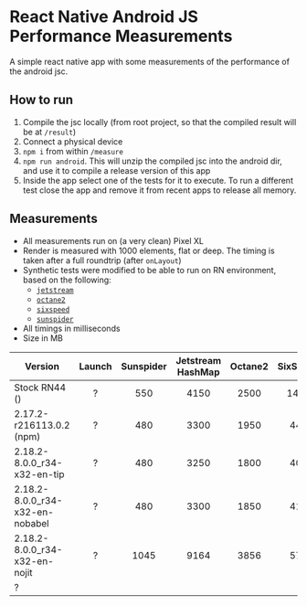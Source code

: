 # React Native Android JS Performance Measurements

A simple react native app with some measurements of the performance of the android jsc.

## How to run

1. Compile the jsc locally (from root project, so that the compiled result will be at `/result`)
1. Connect a physical device
1. `npm i` from within `/measure`
1. `npm run android`. This will unzip the compiled jsc into the android dir, and use it to compile a release version of this app
1. Inside the app select one of the tests for it to execute. To run a different test close the app and remove it from recent apps to release all memory.

## Measurements

- All measurements run on (a very clean) Pixel XL
- Render is measured with 1000 elements, flat or deep. The timing is taken after a full roundtrip (after `onLayout`)
- Synthetic tests were modified to be able to run on RN environment, based on the following:
  - [`jetstream`](http://browserbench.org/JetStream/)
  - [`octane2`](https://chromium.github.io/octane/)
  - [`sixspeed`](https://github.com/kpdecker/six-speed)
  - [`sunspider`](https://webkit.org/perf/sunspider/sunspider.html)
- All timings in milliseconds
- Size in MB


| Version                         | Launch | Sunspider | Jetstream HashMap | Octane2 | SixSpeed | Render Flat | Render Deep | Size |
|---------------------------------|:------:|:---------:|:-----------------:|:-------:|:--------:|:-----------:|:-----------:|:----:|
| Stock RN44 ()                   |    ?   |    550    |        4150       |   2500  |   1400   |     900     |     1400    |   ?  |
| 2.17.2-r216113.0.2 (npm)        |    ?   |    480    |        3300       |   1950  |    440   |     850     |     1250    |   ?  |
| 2.18.2-8.0.0_r34-x32-en-tip     |    ?   |    480    |        3250       |   1800  |    400   |     850     |     1300    |   ?  |
| 2.18.2-8.0.0_r34-x32-en-nobabel |    ?   |    480    |        3300       |   1850  |    410   |     900     |     1350    |   ?  |
| 2.18.2-8.0.0_r34-x32-en-nojit   |    ?   |    1045   |        9164       |   3856  |    574   |     900     |     1165    |   ?  |
| ?                               |        |           |                   |         |          |             |             |      |

